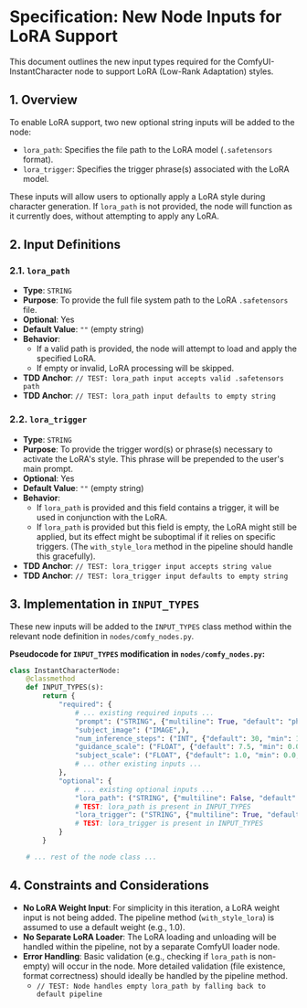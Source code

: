 # Specification: New Node Inputs for LoRA Support

This document outlines the new input types required for the ComfyUI-InstantCharacter node to support LoRA (Low-Rank Adaptation) styles.

## 1. Overview

To enable LoRA support, two new optional string inputs will be added to the node:
- `lora_path`: Specifies the file path to the LoRA model (`.safetensors` format).
- `lora_trigger`: Specifies the trigger phrase(s) associated with the LoRA model.

These inputs will allow users to optionally apply a LoRA style during character generation. If `lora_path` is not provided, the node will function as it currently does, without attempting to apply any LoRA.

## 2. Input Definitions

### 2.1. `lora_path`

-   **Type**: `STRING`
-   **Purpose**: To provide the full file system path to the LoRA `.safetensors` file.
-   **Optional**: Yes
-   **Default Value**: `""` (empty string)
-   **Behavior**:
    -   If a valid path is provided, the node will attempt to load and apply the specified LoRA.
    -   If empty or invalid, LoRA processing will be skipped.
-   **TDD Anchor**: `// TEST: lora_path input accepts valid .safetensors path`
-   **TDD Anchor**: `// TEST: lora_path input defaults to empty string`

### 2.2. `lora_trigger`

-   **Type**: `STRING`
-   **Purpose**: To provide the trigger word(s) or phrase(s) necessary to activate the LoRA's style. This phrase will be prepended to the user's main prompt.
-   **Optional**: Yes
-   **Default Value**: `""` (empty string)
-   **Behavior**:
    -   If `lora_path` is provided and this field contains a trigger, it will be used in conjunction with the LoRA.
    -   If `lora_path` is provided but this field is empty, the LoRA might still be applied, but its effect might be suboptimal if it relies on specific triggers. (The `with_style_lora` method in the pipeline should handle this gracefully).
-   **TDD Anchor**: `// TEST: lora_trigger input accepts string value`
-   **TDD Anchor**: `// TEST: lora_trigger input defaults to empty string`

## 3. Implementation in `INPUT_TYPES`

These new inputs will be added to the `INPUT_TYPES` class method within the relevant node definition in `nodes/comfy_nodes.py`.

**Pseudocode for `INPUT_TYPES` modification in `nodes/comfy_nodes.py`:**

```python
class InstantCharacterNode:
    @classmethod
    def INPUT_TYPES(s):
        return {
            "required": {
                # ... existing required inputs ...
                "prompt": ("STRING", {"multiline": True, "default": "photo of a character"}),
                "subject_image": ("IMAGE",),
                "num_inference_steps": ("INT", {"default": 30, "min": 1, "max": 100}),
                "guidance_scale": ("FLOAT", {"default": 7.5, "min": 0.0, "max": 20.0}),
                "subject_scale": ("FLOAT", {"default": 1.0, "min": 0.0, "max": 2.0}),
                # ... other existing inputs ...
            },
            "optional": {
                # ... existing optional inputs ...
                "lora_path": ("STRING", {"multiline": False, "default": ""}), # NEW INPUT
                # TEST: lora_path is present in INPUT_TYPES
                "lora_trigger": ("STRING", {"multiline": True, "default": ""}), # NEW INPUT
                # TEST: lora_trigger is present in INPUT_TYPES
            }
        }

    # ... rest of the node class ...
```

## 4. Constraints and Considerations

-   **No LoRA Weight Input**: For simplicity in this iteration, a LoRA weight input is not being added. The pipeline method (`with_style_lora`) is assumed to use a default weight (e.g., 1.0).
-   **No Separate LoRA Loader**: The LoRA loading and unloading will be handled within the pipeline, not by a separate ComfyUI loader node.
-   **Error Handling**: Basic validation (e.g., checking if `lora_path` is non-empty) will occur in the node. More detailed validation (file existence, format correctness) should ideally be handled by the pipeline method.
    -   `// TEST: Node handles empty lora_path by falling back to default pipeline`